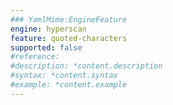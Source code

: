 ```yaml
---
### YamlMime:EngineFeature
engine: hyperscan
feature: quoted-characters
supported: false
#reference: 
#description: *content.description
#syntax: *content.syntax
#example: *content.example
---
```

